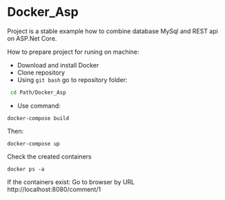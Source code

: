 # Docker_Asp

Project is a stable example how to combine database MySql and REST api on ASP.Net Core.

How to prepare project for runing on machine:
- Download and install Docker
- Clone repository
- Using ``git bash`` go to repository folder: 
```bash
 cd Path/Docker_Asp
```
- Use command:
```
docker-compose build
```
Then:
```
docker-compose up
```

Check the created containers 
```
docker ps -a
```
If the containers exist:
Go to browser by URL http://localhost:8080/comment/1

